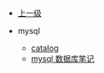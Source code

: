 <!-- docs/db/mysql/_sidebar.md -->


* [上一级](db/)

* mysql
  * [catalog](db/mysql/) 
  * [mysql 数据库笔记](db/mysql/mysql.md)
